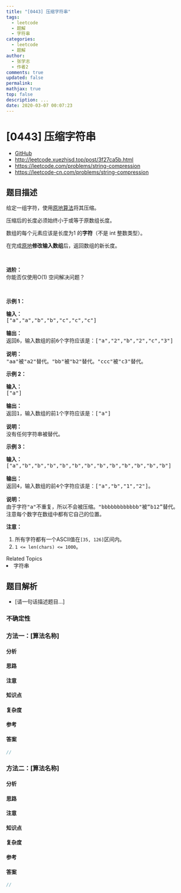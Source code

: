 ```yaml
---
title: "[0443] 压缩字符串"
tags:
  - leetcode
  - 题解
  - 字符串
categories:
  - leetcode
  - 题解
author:
  - 张学志
  - 作者2
comments: true
updated: false
permalink:
mathjax: true
top: false
description: ...
date: 2020-03-07 00:07:23
---
```



# [0443] 压缩字符串
* [GitHub](https://github.com/algoboy101/LeetCodeCrowdsource/tree/master/_posts/QA/%5B0443%5D%20%E5%8E%8B%E7%BC%A9%E5%AD%97%E7%AC%A6%E4%B8%B2.md)
* http://leetcode.xuezhisd.top/post/3f27ca5b.html
* https://leetcode.com/problems/string-compression
* https://leetcode-cn.com/problems/string-compression


## 题目描述

<p>给定一组字符，使用<a href="https://baike.baidu.com/item/%E5%8E%9F%E5%9C%B0%E7%AE%97%E6%B3%95">原地算法</a>将其压缩。</p>

<p>压缩后的长度必须始终小于或等于原数组长度。</p>

<p>数组的每个元素应该是长度为1&nbsp;的<strong>字符</strong>（不是 int 整数类型）。</p>

<p>在完成<a href="https://baike.baidu.com/item/%E5%8E%9F%E5%9C%B0%E7%AE%97%E6%B3%95">原地</a><strong>修改输入数组</strong>后，返回数组的新长度。</p>

<p>&nbsp;</p>

<p><strong>进阶：</strong><br />
你能否仅使用O(1) 空间解决问题？</p>

<p>&nbsp;</p>

<p><strong>示例 1：</strong></p>

<pre>
<strong>输入：</strong>
[&quot;a&quot;,&quot;a&quot;,&quot;b&quot;,&quot;b&quot;,&quot;c&quot;,&quot;c&quot;,&quot;c&quot;]

<strong>输出：</strong>
返回6，输入数组的前6个字符应该是：[&quot;a&quot;,&quot;2&quot;,&quot;b&quot;,&quot;2&quot;,&quot;c&quot;,&quot;3&quot;]

<strong>说明：</strong>
&quot;aa&quot;被&quot;a2&quot;替代。&quot;bb&quot;被&quot;b2&quot;替代。&quot;ccc&quot;被&quot;c3&quot;替代。
</pre>

<p><strong>示例 2：</strong></p>

<pre>
<strong>输入：</strong>
[&quot;a&quot;]

<strong>输出：</strong>
返回1，输入数组的前1个字符应该是：[&quot;a&quot;]

<strong>说明：</strong>
没有任何字符串被替代。
</pre>

<p><strong>示例 3：</strong></p>

<pre>
<strong>输入：</strong>
[&quot;a&quot;,&quot;b&quot;,&quot;b&quot;,&quot;b&quot;,&quot;b&quot;,&quot;b&quot;,&quot;b&quot;,&quot;b&quot;,&quot;b&quot;,&quot;b&quot;,&quot;b&quot;,&quot;b&quot;,&quot;b&quot;]

<strong>输出：</strong>
返回4，输入数组的前4个字符应该是：[&quot;a&quot;,&quot;b&quot;,&quot;1&quot;,&quot;2&quot;]。

<strong>说明：</strong>
由于字符&quot;a&quot;不重复，所以不会被压缩。&quot;bbbbbbbbbbbb&quot;被&ldquo;b12&rdquo;替代。
注意每个数字在数组中都有它自己的位置。
</pre>

<p><strong>注意：</strong></p>

<ol>
	<li>所有字符都有一个ASCII值在<code>[35, 126]</code>区间内。</li>
	<li><code>1 &lt;= len(chars) &lt;= 1000</code>。</li>
</ol>
<div><div>Related Topics</div><div><li>字符串</li></div></div>


## 题目解析
* [请一句话描述题目...]

### 不确定性


### 方法一：[算法名称]

#### 分析

#### 思路

#### 注意

#### 知识点

#### 复杂度

#### 参考

#### 答案

```cpp
//
```


### 方法二：[算法名称]

#### 分析

#### 思路

#### 注意

#### 知识点

#### 复杂度

#### 参考

#### 答案

```cpp
//
```


